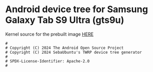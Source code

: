 # Android device tree for Samsung Galaxy Tab S9 Ultra (gts9u)

Kernel source for the prebuilt image [HERE](https://github.com/rainbowdashh/android_kernel_samsung_sm8550-q5q)

```
#
# Copyright (C) 2024 The Android Open Source Project
# Copyright (C) 2024 SebaUbuntu's TWRP device tree generator
#
# SPDX-License-Identifier: Apache-2.0
#
```
